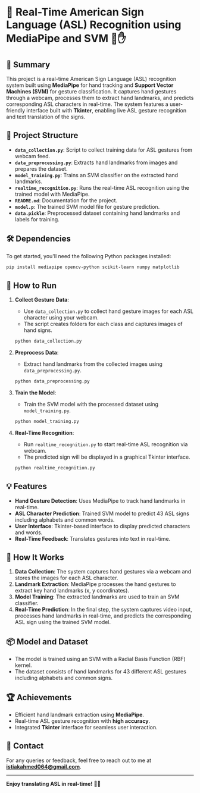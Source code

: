 # 👋 Real-Time American Sign Language (ASL) Recognition using MediaPipe and SVM 🤖✋

## 📄 Summary
This project is a real-time American Sign Language (ASL) recognition system built using **MediaPipe** for hand tracking and **Support Vector Machines (SVM)** for gesture classification. It captures hand gestures through a webcam, processes them to extract hand landmarks, and predicts corresponding ASL characters in real-time. The system features a user-friendly interface built with **Tkinter**, enabling live ASL gesture recognition and text translation of the signs.

## 📂 Project Structure

- **`data_collection.py`**: Script to collect training data for ASL gestures from webcam feed.
- **`data_preprocessing.py`**: Extracts hand landmarks from images and prepares the dataset.
- **`model_training.py`**: Trains an SVM classifier on the extracted hand landmarks.
- **`realtime_recognition.py`**: Runs the real-time ASL recognition using the trained model with MediaPipe.
- **`README.md`**: Documentation for the project.
- **`model.p`**: The trained SVM model file for gesture prediction.
- **`data.pickle`**: Preprocessed dataset containing hand landmarks and labels for training.

## 🛠️ Dependencies

To get started, you'll need the following Python packages installed:

```bash
pip install mediapipe opencv-python scikit-learn numpy matplotlib
```

## 🚀 How to Run

1. **Collect Gesture Data**:
    - Use `data_collection.py` to collect hand gesture images for each ASL character using your webcam.
    - The script creates folders for each class and captures images of hand signs.

    ```bash
    python data_collection.py
    ```

2. **Preprocess Data**:
    - Extract hand landmarks from the collected images using `data_preprocessing.py`.

    ```bash
    python data_preprocessing.py
    ```

3. **Train the Model**:
    - Train the SVM model with the processed dataset using `model_training.py`.

    ```bash
    python model_training.py
    ```

4. **Real-Time Recognition**:
    - Run `realtime_recognition.py` to start real-time ASL recognition via webcam.
    - The predicted sign will be displayed in a graphical Tkinter interface.

    ```bash
    python realtime_recognition.py
    ```

## 💡 Features

- **Hand Gesture Detection**: Uses MediaPipe to track hand landmarks in real-time.
- **ASL Character Prediction**: Trained SVM model to predict 43 ASL signs including alphabets and common words.
- **User Interface**: Tkinter-based interface to display predicted characters and words.
- **Real-Time Feedback**: Translates gestures into text in real-time.

## 📝 How It Works

1. **Data Collection**: The system captures hand gestures via a webcam and stores the images for each ASL character.
2. **Landmark Extraction**: MediaPipe processes the hand gestures to extract key hand landmarks (x, y coordinates).
3. **Model Training**: The extracted landmarks are used to train an SVM classifier.
4. **Real-Time Prediction**: In the final step, the system captures video input, processes hand landmarks in real-time, and predicts the corresponding ASL sign using the trained SVM model.

## 📦 Model and Dataset

- The model is trained using an SVM with a Radial Basis Function (RBF) kernel.
- The dataset consists of hand landmarks for 43 different ASL gestures including alphabets and common signs.

## 🏆 Achievements
- Efficient hand landmark extraction using **MediaPipe**.
- Real-time ASL gesture recognition with **high accuracy**.
- Integrated **Tkinter** interface for seamless user interaction.

## 📧 Contact
For any queries or feedback, feel free to reach out to me at **[istiakahmed064@gmail.com](mailto:istiakahmed064@gmail.com)**.

---

**Enjoy translating ASL in real-time!** 🎉👐
